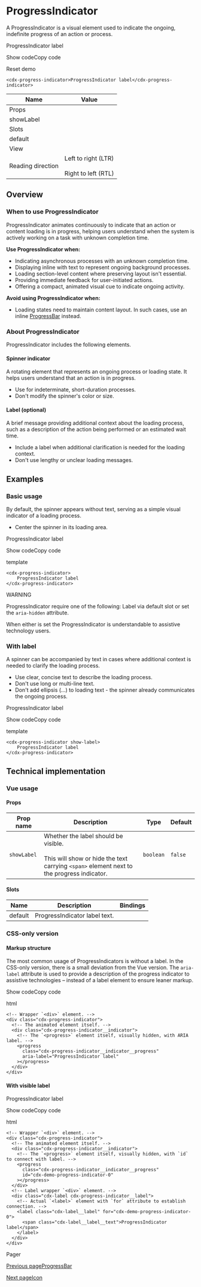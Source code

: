 # ProgressIndicator [​](#progressindicator)

A ProgressIndicator is a visual element used to indicate the ongoing, indefinite progress of an action or process.

ProgressIndicator label

Show codeCopy code

Reset demo

```markup
<cdx-progress-indicator>ProgressIndicator label</cdx-progress-indicator>
```

| Name | Value |
| --- | --- |
| Props |     |
| showLabel |     |
| Slots |     |
| default |     |
| View |     |
| Reading direction | Left to right (LTR)<br><br>Right to left (RTL) |

## Overview [​](#overview)

### When to use ProgressIndicator [​](#when-to-use-progressindicator)

ProgressIndicator animates continuously to indicate that an action or content loading is in progress, helping users understand when the system is actively working on a task with unknown completion time.

**Use ProgressIndicator when:**

*   Indicating asynchronous processes with an unknown completion time.
*   Displaying inline with text to represent ongoing background processes.
*   Loading section-level content where preserving layout isn't essential.
*   Providing immediate feedback for user-initiated actions.
*   Offering a compact, animated visual cue to indicate ongoing activity.

**Avoid using ProgressIndicator when:**

*   Loading states need to maintain content layout. In such cases, use an inline [ProgressBar](./progress-bar.html) instead.

### About ProgressIndicator [​](#about-progressindicator)

ProgressIndicator includes the following elements.

#### Spinner indicator [​](#spinner-indicator)

A rotating element that represents an ongoing process or loading state. It helps users understand that an action is in progress.

*   Use for indeterminate, short-duration processes.
*   Don't modify the spinner's color or size.

#### Label (optional) [​](#label-optional)

A brief message providing additional context about the loading process, such as a description of the action being performed or an estimated wait time.

*   Include a label when additional clarification is needed for the loading context.
*   Don't use lengthy or unclear loading messages.

## Examples [​](#examples)

### Basic usage [​](#basic-usage)

By default, the spinner appears without text, serving as a simple visual indicator of a loading process.

*   Center the spinner in its loading area.

ProgressIndicator label

Show codeCopy code

template

```
<cdx-progress-indicator>
	ProgressIndicator label
</cdx-progress-indicator>
```

WARNING

ProgressIndicator require one of the following: Label via default slot or set the `aria-hidden` attribute.

When either is set the ProgressIndicator is understandable to assistive technology users.

### With label [​](#with-label)

A spinner can be accompanied by text in cases where additional context is needed to clarify the loading process.

*   Use clear, concise text to describe the loading process.
*   Don't use long or multi-line text.
*   Don't add ellipsis (…) to loading text - the spinner already communicates the ongoing process.

ProgressIndicator label

Show codeCopy code

template

```
<cdx-progress-indicator show-label>
	ProgressIndicator label
</cdx-progress-indicator>
```

## Technical implementation [​](#technical-implementation)

### Vue usage [​](#vue-usage)

#### Props [​](#props)

| Prop name | Description | Type | Default |
| --- | --- | --- | --- |
| `showLabel` | Whether the label should be visible.  <br>  <br>This will show or hide the text carrying `<span>` element next to the progress indicator. | `boolean` | `false` |

#### Slots [​](#slots)

| Name | Description | Bindings |
| --- | --- | --- |
| default | ProgressIndicator label text. |     |

### CSS-only version [​](#css-only-version)

#### Markup structure [​](#markup-structure)

The most common usage of ProgressIndicators is without a label. In the CSS-only version, there is a small deviation from the Vue version. The `aria-label` attribute is used to provide a description of the progress indicator to assistive technologies – instead of a label element to ensure leaner markup.

Show codeCopy code

html

```
<!-- Wrapper `<div>` element. -->
<div class="cdx-progress-indicator">
  <!-- The animated element itself. -->
  <div class="cdx-progress-indicator__indicator">
    <!-- The `<progress>` element itself, visually hidden, with ARIA label. -->
    <progress
      class="cdx-progress-indicator__indicator__progress"
      aria-label="ProgressIndicator label"
    ></progress>
  </div>
</div>
```

#### With visible label [​](#with-visible-label)

ProgressIndicator label

Show codeCopy code

html

```
<!-- Wrapper `<div>` element. -->
<div class="cdx-progress-indicator">
  <!-- The animated element itself. -->
  <div class="cdx-progress-indicator__indicator">
    <!-- The `<progress>` element itself, visually hidden, with `id` to connect with label. -->
    <progress
      class="cdx-progress-indicator__indicator__progress"
      id="cdx-demo-progress-indicator-0"
    ></progress>
  </div>
  <!-- Label wrapper `<div>` element. -->
  <div class="cdx-label cdx-progress-indicator__label">
    <!-- Actual `<label>` element with `for` attribute to establish connection. -->
    <label class="cdx-label__label" for="cdx-demo-progress-indicator-0">
      <span class="cdx-label__label__text">ProgressIndicator label</span>
    </label>
  </div>
</div>
```

Pager

[Previous pageProgressBar](/codex/latest/components/demos/progress-bar.html)

[Next pageIcon](/codex/latest/components/demos/icon.html)